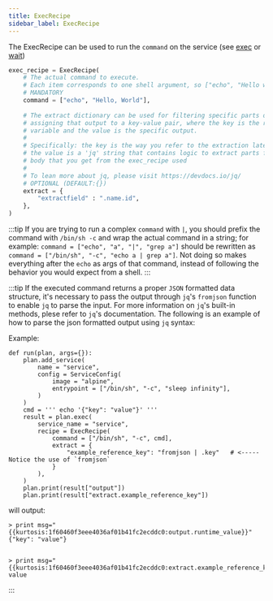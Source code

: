 ```yaml
---
title: ExecRecipe
sidebar_label: ExecRecipe
---
```


The ExecRecipe can be used to run the `command` on the service (see [exec][exec-reference]
or [wait][wait-reference])

```python
exec_recipe = ExecRecipe(
    # The actual command to execute. 
    # Each item corresponds to one shell argument, so ["echo", "Hello world"] behaves as if you ran "echo 'Hello World'" in the shell.
    # MANDATORY
    command = ["echo", "Hello, World"],
        
    # The extract dictionary can be used for filtering specific parts of a response
    # assigning that output to a key-value pair, where the key is the reference 
    # variable and the value is the specific output. 
    # 
    # Specifically: the key is the way you refer to the extraction later on and
    # the value is a 'jq' string that contains logic to extract parts from response 
    # body that you get from the exec_recipe used
    # 
    # To lean more about jq, please visit https://devdocs.io/jq/
    # OPTIONAL (DEFAULT:{})
    extract = {
        "extractfield" : ".name.id",
    },
)
```

:::tip
If you are trying to run a complex `command` with `|`, you should prefix the command with `/bin/sh -c` and wrap the actual command in a string; for example: `command = ["echo", "a", "|", "grep a"]` should
be rewritten as `command = ["/bin/sh", "-c", "echo a | grep a"]`. Not doing so makes everything after the `echo` as args of that command, instead of following the behavior you would expect from a shell.
:::

:::tip
If the executed command returns a proper `JSON` formatted data structure, it's necessary to pass the output through `jq`'s `fromjson` function to enable `jq` to parse the input.
For more information on `jq`'s built-in methods, plese refer to `jq`'s documentation. The following is an example of how to parse the json formatted output using `jq` syntax:

Example:
```
def run(plan, args={}):
    plan.add_service(
        name = "service",
        config = ServiceConfig(
            image = "alpine",
            entrypoint = ["/bin/sh", "-c", "sleep infinity"],
        )
    )
    cmd = ''' echo '{"key": "value"}' '''
    result = plan.exec(
        service_name = "service",
        recipe = ExecRecipe(
            command = ["/bin/sh", "-c", cmd],
            extract = {
                "example_reference_key": "fromjson | .key"   # <----- Notice the use of `fromjson`
            }
        ),
    )
    plan.print(result["output"])
    plan.print(result["extract.example_reference_key"])
```

will output:
```
> print msg="{{kurtosis:1f60460f3eee4036af01b41fc2ecddc0:output.runtime_value}}"
{"key": "value"}


> print msg="{{kurtosis:1f60460f3eee4036af01b41fc2ecddc0:extract.example_reference_key.runtime_value}}"
value
```

:::


<!--------------- ONLY LINKS BELOW THIS POINT ---------------------->
[exec-reference]: ./plan.md#exec
[wait-reference]: ./plan.md#wait
